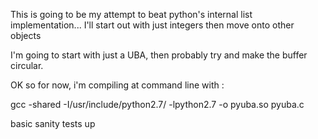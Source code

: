 This is going to be my attempt to beat python's internal list implementation... I'll start out with just integers then move onto other objects


I'm going to start with just a UBA, then probably try and make the buffer circular.


OK so for now, i'm compiling at command line with :

gcc -shared -I/usr/include/python2.7/ -lpython2.7 -o pyuba.so pyuba.c

basic sanity tests up
